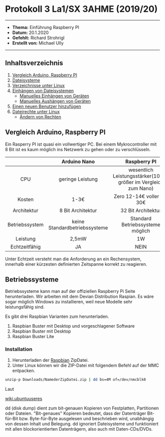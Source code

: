 # Protokoll 3 La1/SX 3AHME (2019/20)
--------------
 * **Thema:** Einführung Raspberry PI
  * **Datum:** 20.1.2020
  * **Gefehlt:** Richard Strohrigl
  * **Erstellt von:** Michael Ully 
  --------------------------------------------------
  ## Inhaltsverzeichnis
  1.  [Vergleich Arduino, Raspberry PI](#vergleich-arduino-raspberry-pi)
  2.  [Dateisysteme](#dateisysteme)
  3.  [Verzeichnisse unter Linux](#verzeichnisse-unter-linux)
  4.  [Einhängen von Dateisystemen](#einhängen-von-dateisystemen)
      * [Manuelles Einhängen von Geräten](#manuelles-einhängen-von-geräten)
      * [Manuelles Aushängen von Geräten](#manuelles-aushängen-von-geräten)
  5.  [Einen neuen Benutzer hinzufügen](#einen-neuen-benutzer-hinzufügen)
  6. [Dateirechte unter Linux](#dateirechte-unter-linux)
      * [Ändern von Rechten](#ändern-von-rechten)
      
   ## Vergleich Arduino, Raspberry PI
   Ein Rasperry PI ist quasi ein vollwertiger PC. Bei einem Mykrocontroller mit 8 Bit ist es kaum möglich 
   ins Netzwerk zu gehen oder zu verschlüsseln.
   
   
   |      | Arduino Nano | Raspberry PI |
   |:----:|:------------:|:------------:|
   | CPU  | geringe Leistung | wesentlich Leistungsstärker(1000x größer im Vergleich zum Nano)|
   | Kosten | 1-3€ | Zero 12-14€ voller RPI 30€ |
   | Architektur | 8 Bit Architektur | 32 Bit Architektur |
   | Betriebssystem | keine Standardbetriebssysteme | Standard Betriebssysteme möglich |
   | Leistung | 2,5mW | 1W |
   | Echtzeitfähig | JA | NEIN |
   
   Unter Echtzeit versteht man die Anforderung an ein Rechensystem, innerhalb einer kürzesten definierten Zeitspanne korrekt zu reagieren.
   
   ## Betriebssysteme
   
   Betriebssysteme kann man auf der offiziellen Raspberry Pi Seite herunterladen. Wir arbeiten mit dem Devian Distribution Raspian. Es wäre sogar möglich 
   Windows zu installieren, weil neue Modelle sehr leistungsfähig sind.
   
   Es gibt drei Raspbian Varianten zum herunterladen.
   1) Raspbian Buster mit Desktop und vorgeschlagener Software
   2) Raspbian Buster mit Desktop
   3) Raspbian Buster Lite 
   
   ### Installation
   
   1) Herunterladen der [Raspbian](https://www.raspberrypi.org/downloads/raspbian/) ZipDatei.
   2) Unter Linux können wir die ZIP-Datei mit folgendem Befehl auf der MMC entpacken.
   ````bash
unzip-p Downloads/NamederZipDatei.zip | dd bs=4M of=/dev/nmcblk0
````
Laut 

[wiki.ubuntuuseres](https://wiki.ubuntuusers.de/dd/)

dd (disk dump) dient zum bit-genauen Kopieren von Festplatten, Partitionen oder Dateien. "Bit-genaues" Kopieren bedeutet, dass der Datenträger Bit-für-Bit bzw. Byte-für-Byte ausgelesen und beschrieben wird, unabhängig von dessen Inhalt und Belegung. dd ignoriert Dateisysteme und funktioniert mit allen blockorientierten Datenträgern, also auch mit Daten-CDs/DVDs.


   

